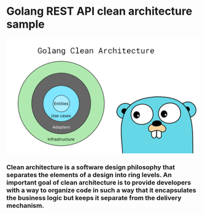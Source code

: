 # Golang REST API clean architecture sample

![image](./images/go-clean.png)


### Clean architecture is a software design philosophy that separates the elements of a design into ring levels. An important goal of clean architecture is to provide developers with a way to organize code in such a way that it encapsulates the business logic but keeps it separate from the delivery mechanism. 